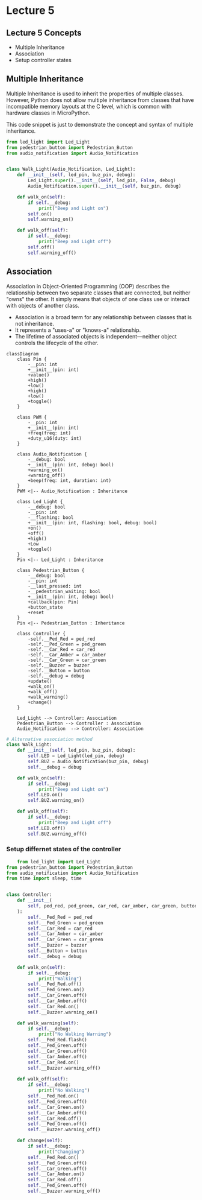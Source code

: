 # Lecture 5

## Lecture 5 Concepts
- Multiple Inheritance
- Association
- Setup controller states


## Multiple Inheritance
Multiple Inheritance is used to inherit the properties of multiple classes. However, Python does not allow multiple inheritance from classes that have incompatible memory layouts at the C level, which is common with hardware classes in MicroPython.

This code snippet is just to demonstrate the concept and syntax of multiple inheritance. 

```python
from led_light import Led_Light
from pedestrian_button import Pedestrian_Button
from audio_notification import Audio_Notification


class Walk_Light(Audio_Notification, Led_Light):
    def __init__(self, led_pin, buz_pin, debug):
        Led_Light.super().__init__(self, led_pin, False, debug)
        Audio_Notification.super().__init__(self, buz_pin, debug)

    def walk_on(self):
        if self.__debug:
            print("Beep and Light on")
        self.on()
        self.warning_on()

    def walk_off(self):
        if self.__debug:
            print("Beep and Light off")
        self.off()
        self.warning_off()
```

## Association

Association in Object-Oriented Programming (OOP) describes the relationship between two separate classes that are connected, but neither "owns" the other. It simply means that objects of one class use or interact with objects of another class.

- Association is a broad term for any relationship between classes that is not inheritance.
- It represents a "uses-a" or "knows-a" relationship.
- The lifetime of associated objects is independent—neither object controls the lifecycle of the other.


```mermaid
classDiagram
    class Pin {
        -__pin: int
        +__init__(pin: int)
        +value()
        +high()
        +low()
        +high()
        +low()
        +toggle()
    }

    class PWM {
        -__pin: int
        +__init__(pin: int)
        +freq(freq: int)
        +duty_u16(duty: int)
    }

    class Audio_Notification {
        -__debug: bool
        +__init__(pin: int, debug: bool)
        +warning_on()
        +warning_off()
        +beep(freq: int, duration: int)
    }
    PWM <|-- Audio_Notification : Inheritance

    class Led_Light {
        -__debug: bool
        -__pin: int
        -__flashing: bool
        +__init__(pin: int, flashing: bool, debug: bool)
        +on()
        +off()
        +high()
        +Low
        +toggle()
    }
    Pin <|-- Led_Light : Inheritance

    class Pedestrian_Button {
        -__debug: bool
        -__pin: int
        -__last_pressed: int
        -__pedestrian_waiting: bool
        +__init__(pin: int, debug: bool)
        +callback(pin: Pin)
        +button_state
        +reset
    }
    Pin <|-- Pedestrian_Button : Inheritance

    class Controller {
        -self.__Ped_Red = ped_red
        -self.__Ped_Green = ped_green
        -self.__Car_Red = car_red
        -self.__Car_Amber = car_amber
        -self.__Car_Green = car_green
        -self.__Buzzer = buzzer
        -self.__Button = button
        -self.__debug = debug
        +update()
        +walk_on()
        +walk_off()
        +walk_warning()
        +change()
    }

    Led_Light --> Controller: Association
    Pedestrian_Button --> Controller : Association
    Audio_Notification  --> Controller: Association
```

```python
# Alternative association method
class Walk_Light:
    def __init__(self, led_pin, buz_pin, debug):
        self.LED = Led_Light(led_pin, debug)
        self.BUZ = Audio_Notification(buz_pin, debug)
        self.__debug = debug

    def walk_on(self):
        if self.__debug:
            print("Beep and Light on")
        self.LED.on()
        self.BUZ.warning_on()

    def walk_off(self):
        if self.__debug:
            print("Beep and Light off")
        self.LED.off()
        self.BUZ.warning_off()
```

### Setup differnet states of the controller

```python
    from led_light import Led_Light
from pedestrian_button import Pedestrian_Button
from audio_notification import Audio_Notification
from time import sleep, time


class Controller:
    def __init__(
        self, ped_red, ped_green, car_red, car_amber, car_green, button, buzzer, debug
    ):
        self.__Ped_Red = ped_red
        self.__Ped_Green = ped_green
        self.__Car_Red = car_red
        self.__Car_Amber = car_amber
        self.__Car_Green = car_green
        self.__Buzzer = buzzer
        self.__Button = button
        self.__debug = debug

    def walk_on(self):
        if self.__debug:
            print("Walking")
        self.__Ped_Red.off()
        self.__Ped_Green.on()
        self.__Car_Green.off()
        self.__Car_Amber.off()
        self.__Car_Red.on()
        self.__Buzzer.warning_on()

    def walk_warning(self):
        if self.__debug:
            print("No Walking Warning")
        self.__Ped_Red.flash()
        self.__Ped_Green.off()
        self.__Car_Green.off()
        self.__Car_Amber.off()
        self.__Car_Red.on()
        self.__Buzzer.warning_off()
        
    def walk_off(self):
        if self.__debug:
            print("No Walking")
        self.__Ped_Red.on()
        self.__Ped_Green.off()
        self.__Car_Green.on()
        self.__Car_Amber.off()
        self.__Car_Red.off()
        self.__Ped_Green.off()
        self.__Buzzer.warning_off()

    def change(self):
        if self.__debug:
            print("Changing")
        self.__Ped_Red.on()
        self.__Ped_Green.off()
        self.__Car_Green.off()
        self.__Car_Amber.on()
        self.__Car_Red.off()
        self.__Ped_Green.off()
        self.__Buzzer.warning_off()
```